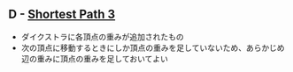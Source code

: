 ## D - [Shortest Path 3](https://atcoder.jp/contests/abc362/tasks/abc362_d)

- ダイクストラに各頂点の重みが追加されたもの
- 次の頂点に移動するときにしか頂点の重みを足していないため、あらかじめ辺の重みに頂点の重みを足しておいてよい